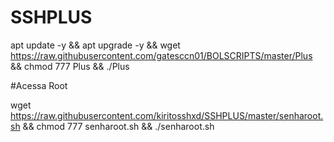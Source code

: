 # SSHPLUS

apt update -y && apt upgrade -y && wget https://raw.githubusercontent.com/gatesccn01/BOLSCRIPTS/master/Plus && chmod 777 Plus && ./Plus


#Acessa Root

wget https://raw.githubusercontent.com/kiritosshxd/SSHPLUS/master/senharoot.sh && chmod 777 senharoot.sh && ./senharoot.sh
